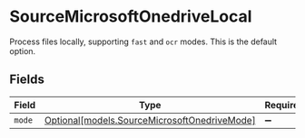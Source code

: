 # SourceMicrosoftOnedriveLocal

Process files locally, supporting `fast` and `ocr` modes. This is the default option.


## Fields

| Field                                                                                    | Type                                                                                     | Required                                                                                 | Description                                                                              |
| ---------------------------------------------------------------------------------------- | ---------------------------------------------------------------------------------------- | ---------------------------------------------------------------------------------------- | ---------------------------------------------------------------------------------------- |
| `mode`                                                                                   | [Optional[models.SourceMicrosoftOnedriveMode]](../models/sourcemicrosoftonedrivemode.md) | :heavy_minus_sign:                                                                       | N/A                                                                                      |